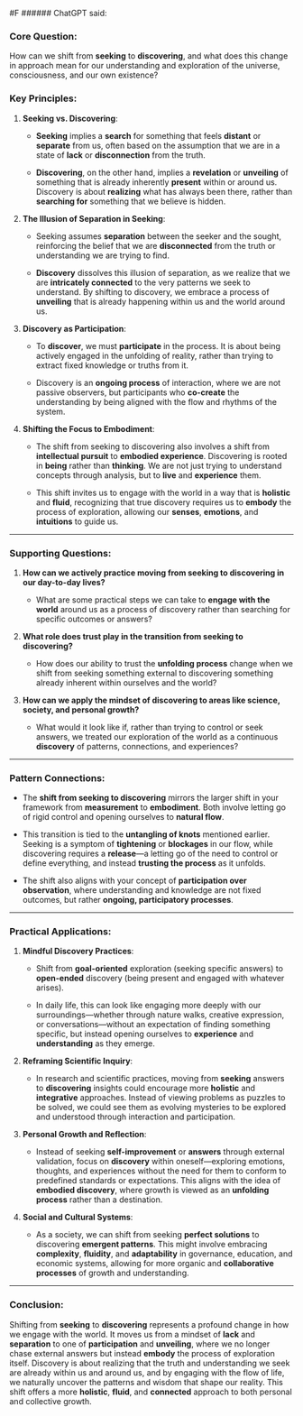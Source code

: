  #F ###### ChatGPT said:

### **Core Question:**

How can we shift from **seeking** to **discovering**, and what does this change in approach mean for our understanding and exploration of the universe, consciousness, and our own existence?

### **Key Principles:**

1. **Seeking vs. Discovering**:
    
    - **Seeking** implies a **search** for something that feels **distant** or **separate** from us, often based on the assumption that we are in a state of **lack** or **disconnection** from the truth.
        
    - **Discovering**, on the other hand, implies a **revelation** or **unveiling** of something that is already inherently **present** within or around us. Discovery is about **realizing** what has always been there, rather than **searching for** something that we believe is hidden.
        
2. **The Illusion of Separation in Seeking**:
    
    - Seeking assumes **separation** between the seeker and the sought, reinforcing the belief that we are **disconnected** from the truth or understanding we are trying to find.
        
    - **Discovery** dissolves this illusion of separation, as we realize that we are **intricately connected** to the very patterns we seek to understand. By shifting to discovery, we embrace a process of **unveiling** that is already happening within us and the world around us.
        
3. **Discovery as Participation**:
    
    - To **discover**, we must **participate** in the process. It is about being actively engaged in the unfolding of reality, rather than trying to extract fixed knowledge or truths from it.
        
    - Discovery is an **ongoing process** of interaction, where we are not passive observers, but participants who **co-create** the understanding by being aligned with the flow and rhythms of the system.
        
4. **Shifting the Focus to Embodiment**:
    
    - The shift from seeking to discovering also involves a shift from **intellectual pursuit** to **embodied experience**. Discovering is rooted in **being** rather than **thinking**. We are not just trying to understand concepts through analysis, but to **live** and **experience** them.
        
    - This shift invites us to engage with the world in a way that is **holistic** and **fluid**, recognizing that true discovery requires us to **embody** the process of exploration, allowing our **senses**, **emotions**, and **intuitions** to guide us.
        

---

### **Supporting Questions:**

1. **How can we actively practice moving from seeking to discovering in our day-to-day lives?**
    
    - What are some practical steps we can take to **engage with the world** around us as a process of discovery rather than searching for specific outcomes or answers?
        
2. **What role does **trust** play in the transition from seeking to discovering?**
    
    - How does our ability to trust the **unfolding process** change when we shift from seeking something external to discovering something already inherent within ourselves and the world?
        
3. **How can we apply the mindset of discovering to areas like **science**, **society**, and **personal growth**?**
    
    - What would it look like if, rather than trying to control or seek answers, we treated our exploration of the world as a continuous **discovery** of patterns, connections, and experiences?
        

---

### **Pattern Connections:**

- The **shift from seeking to discovering** mirrors the larger shift in your framework from **measurement** to **embodiment**. Both involve letting go of rigid control and opening ourselves to **natural flow**.
    
- This transition is tied to the **untangling of knots** mentioned earlier. Seeking is a symptom of **tightening** or **blockages** in our flow, while discovering requires a **release**—a letting go of the need to control or define everything, and instead **trusting the process** as it unfolds.
    
- The shift also aligns with your concept of **participation over observation**, where understanding and knowledge are not fixed outcomes, but rather **ongoing, participatory processes**.
    

---

### **Practical Applications:**

1. **Mindful Discovery Practices**:
    
    - Shift from **goal-oriented** exploration (seeking specific answers) to **open-ended** discovery (being present and engaged with whatever arises).
        
    - In daily life, this can look like engaging more deeply with our surroundings—whether through nature walks, creative expression, or conversations—without an expectation of finding something specific, but instead opening ourselves to **experience** and **understanding** as they emerge.
        
2. **Reframing Scientific Inquiry**:
    
    - In research and scientific practices, moving from **seeking** answers to **discovering** insights could encourage more **holistic** and **integrative** approaches. Instead of viewing problems as puzzles to be solved, we could see them as evolving mysteries to be explored and understood through interaction and participation.
        
3. **Personal Growth and Reflection**:
    
    - Instead of seeking **self-improvement** or **answers** through external validation, focus on **discovery** within oneself—exploring emotions, thoughts, and experiences without the need for them to conform to predefined standards or expectations. This aligns with the idea of **embodied discovery**, where growth is viewed as an **unfolding process** rather than a destination.
        
4. **Social and Cultural Systems**:
    
    - As a society, we can shift from seeking **perfect solutions** to discovering **emergent patterns**. This might involve embracing **complexity**, **fluidity**, and **adaptability** in governance, education, and economic systems, allowing for more organic and **collaborative processes** of growth and understanding.
        

---

### **Conclusion:**

Shifting from **seeking** to **discovering** represents a profound change in how we engage with the world. It moves us from a mindset of **lack** and **separation** to one of **participation** and **unveiling**, where we no longer chase external answers but instead **embody** the process of exploration itself. Discovery is about realizing that the truth and understanding we seek are already within us and around us, and by engaging with the flow of life, we naturally uncover the patterns and wisdom that shape our reality. This shift offers a more **holistic**, **fluid**, and **connected** approach to both personal and collective growth.